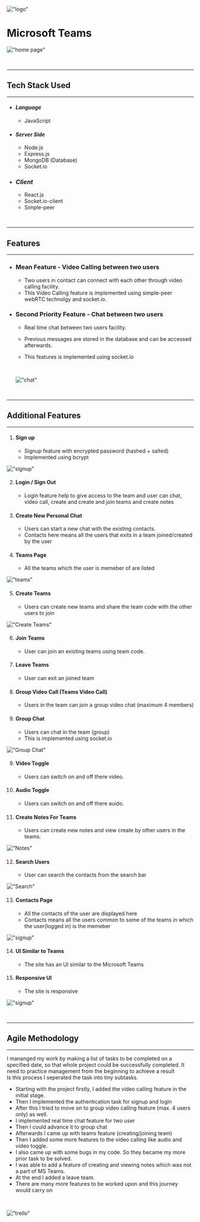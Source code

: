 !["logo"](https://teams-microsoft-ms.herokuapp.com/static/media/Microsoft%20Logo.564db913.svg)

# **Microsoft Teams**

!["home page"](https://raw.githubusercontent.com/EkjotKaur/Microsoft.Teams/main/client/src/assets/Screenshots/Home%20Page.png)

  <!-- Project Link: ["link"](link, project link)
  <br>
  Demo Video Link:  -->

<br>

---

## **Tech Stack Used**

---

- #### _Language_
  - JavaScript

* #### _Server Side_

  - Node.js
  - Express.js
  - MongoDB (Database)
  - Socket.io

* ### _Client_
  - React.js
  - Socket.io-client
  - Simple-peer

<br>

---

## **Features**

---

- ### **Mean Feature - Video Calling between two users**

  - Two users in contact can connect with each other through video calling facility.
  - This Video Calling feature is implemented using simple-peer webRTC technolgy and socket.io.

- ### **Second Priority Feature - Chat between two users**

  - Real time chat between two users facility.
  - Previous messages are stored in the database and can be accessed afterwards.
  - This features is implemented using socket.io

    <br>

  !["chat"](https://raw.githubusercontent.com/EkjotKaur/Microsoft.Teams/main/client/src/assets/Screenshots/Chat.png)

<br>

---

## **Additional Features**

---

1. #### **Sign up**
   - Signup feature with encrypted password (hashed + salted)
   - Implemented using bcrypt

!["signup"](https://raw.githubusercontent.com/EkjotKaur/Microsoft.Teams/main/client/src/assets/Screenshots/Signup.png)

2. #### **Login / Sign Out**
   - Login feature help to give access to the team and user can chat, video call, create and create and join teams and create notes
3. #### **Create New Personal Chat**

   - Users can start a new chat with the existing contacts.
   - Contacts here means all the users that exits in a team joined/created by the user

4. #### **Teams Page**
   - All the teams which the user is memeber of are listed

!["teams"](https://raw.githubusercontent.com/EkjotKaur/Microsoft.Teams/main/client/src/assets/Screenshots/Teams.png)

5. #### **Create Teams**

   - Users can create new teams and share the team code with the other users to join
     <br>

!["Create Teams"](https://raw.githubusercontent.com/EkjotKaur/Microsoft.Teams/main/client/src/assets/Screenshots/CreateTeam.png)

6. #### **Join Teams**
   - User can join an existing teams using team code.
7. #### **Leave Teams**
   - User can exit an joined team
8. #### **Group Video Call (Teams Video Call)**
   - Users in the team can join a group video chat (maximum 4 members)
9. #### **Group Chat**
   - Users can chat in the team (group)
   - This is implemented using socket.io
     <br>

!["Group Chat"](https://raw.githubusercontent.com/EkjotKaur/Microsoft.Teams/main/client/src/assets/Screenshots/Teams%20Chat.png)

9. #### **Video Toggle**
   - Users can switch on and off there video.
10. #### **Audio Toggle**
    - Users can switch on and off there auido.
11. #### **Create Notes For Teams**
    - Users can create new notes and view create by other users in the teams.

!["Notes"](https://raw.githubusercontent.com/EkjotKaur/Microsoft.Teams/main/client/src/assets/Screenshots/Notes.png)

12. #### **Search Users**
    - User can search the contacts from the search bar

!["Search"](https://raw.githubusercontent.com/EkjotKaur/Microsoft.Teams/main/client/src/assets/Screenshots/Search.png)

13. #### **Contacts Page**
    - All the contacts of the user are displayed here
    - Contacts means all the users common to some of the teams in which the user(logged in) is the memeber

!["signup"](https://raw.githubusercontent.com/EkjotKaur/Microsoft.Teams/main/client/src/assets/Screenshots/Contact.png)

14. #### **UI Similar to Teams**
    - The site has an UI similar to the Microsoft Teams
      <br>
15. #### **Responsive UI**
    - The site is responsive

!["signup"](https://raw.githubusercontent.com/EkjotKaur/Microsoft.Teams/main/client/src/assets/Screenshots/Responsive.png)

<br>

---

## **Agile Methodology**

---

I mananged my work by making a list of tasks to be completed on a specified date, so that whole project could be successfully completed. It need to practice management from the beginning to achieve a result
<br>
Is this process I seperated the task into tiny subtasks.

- Starting with the project firstly, I added the video calling feature in the initial stage.
- Then I implemented the authentication task for signup and login
- After this I tried to move on to group video calling feature (max. 4 users only) as well.
- I implemented real time chat feature for two user
- Then I could advance it to group chat
- Afterwards I came up with teams feature (creating/joining team)
- Then I added some more features to the video calling like audio and video toggle.
- I also came up with some bugs in my code. So they became my more prior task to be solved.
- I was able to add a feature of creating and viewing notes which was not a part of MS Teams.
- At the end I added a leave team.
- There are many more features to be worked upon and this journey would carry on

<br>

!["trello"](https://raw.githubusercontent.com/EkjotKaur/Microsoft.Teams/main/client/src/assets/Screenshots/Trello-2.png)

<!-- > Blockquote

## Heading 2

_Hello_

**Hello**

[login](https://teams-microsoft-ms.herokuapp.com/login, "Login Page") -->
